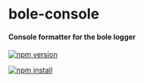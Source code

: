 bole-console
============

#### Console formatter for the bole logger ####

[![npm version][npm-version-image]][npm-url]

[![npm install][npm-install-image]][npm-url]



[npm-version-image]: http://img.shields.io/npm/v/bolw-console.svg
[npm-install-image]: https://nodei.co/npm/bole-console.png?mini=true
[npm-url]: https://npmjs.org/package/bole-console